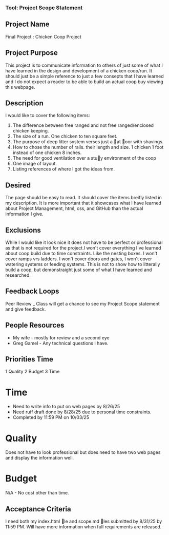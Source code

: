 ### Tool: Project Scope Statement 
## Project Name
Final Project : Chicken Coop Project 
## Project Purpose
This project is to communicate information to others of just some of what I have learned in the design and development of a chicken coop/run. It should just be a simple reference to just a few consepts that I have learned and I do not expect a reader to be able to build an actual coop buy viewing this webpage.
## Description
I would like to cover the following items:
1.  The difference between free ranged and not free ranged/enclosed chicken keeping. 
2.  The size of a run. One chicken to ten square feet. 
3.  The purpose of deep litter system verses just a at oor with shavings. 
4.  How to chose the number of rails. their length and size. 1 chicken 1 foot instead of one chicken 8 inches. 
5.  The need for good ventilation over a stuy environment of the coop 
6.  One image of layout. 
7.  Listing references of where I got the ideas from. 
## Desired 
The page should be easy to read. It should cover the items breifly listed in my description. It is more important that it showcases what I have learned about Project Management, html, css, and GitHub than the actual information I give. 
## Exclusions 
While I would like it look nice it does not have to be perfect or professional as that is not required for the project.I  won't cover everything I've learned about coop build due to time constraints. Like the nesting boxes. I won't cover ramps vrs ladders. I won't cover doors and gates, I won't cover watering systems or feeding systems. This is not to show how to litterally build a coop, but demonstraight just some of what I have learned and researched. 
## Feedback Loops 
Peer Review _ Class will get a chance to see my Project Scope statement and give feedback. 
## People Resources 
- My wife - mostly for review and a second eye 
- Greg Gamel - Any technical questions I have. 
## Priorities Time 
  1 Quality 2 Budget 3 Time 
# Time
- Need to write info to put on web pages by 8/26/25 
- Need ruff draft done by 8/28/25 due to personal time constraints. 
- Completed by 11:59 PM on 10/03/25 
# Quality 
Does not have to look professional but does need to have two web pages and display the information well. 
# Budget
 N/A - No cost other than time. 
## Acceptance Criteria 
I need both my index.html le and scope.md les submitted by 8/31/25 by 11:59 PM. Will have more information when full requirements are released. 


